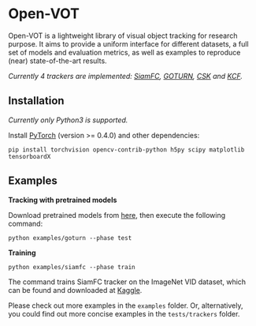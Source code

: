 # Open-VOT

Open-VOT is a lightweight library of visual object tracking for research purpose. It aims to provide a uniform interface for different datasets, a full set of models and evaluation metrics, as well as examples to reproduce (near) state-of-the-art results.

*Currently 4 trackers are implemented: [SiamFC](http://www.robots.ox.ac.uk/~luca/siamese-fc.html), [GOTURN](http://davheld.github.io/GOTURN/GOTURN.html), [CSK](http://www.robots.ox.ac.uk/~joao/circulant/index.html) and [KCF](http://www.robots.ox.ac.uk/~joao/circulant/index.html).*

## Installation

*Currently only Python3 is supported.*

Install [PyTorch](http://pytorch.org/) (version >= 0.4.0) and other dependencies:

```shell
pip install torchvision opencv-contrib-python h5py scipy matplotlib tensorboardX
```

## Examples

**Tracking with pretrained models**

Download pretrained models from [here](https://pan.baidu.com/s/1OutjOlWxmiiA4qna7UFHGg), then execute the following command:

```shell
python examples/goturn --phase test
```

**Training**

```shell
python examples/siamfc --phase train
```

The command trains SiamFC tracker on the ImageNet VID dataset, which can be found and downloaded at [Kaggle](https://www.kaggle.com/c/imagenet-object-detection-from-video-challenge/data).

Please check out more examples in the `examples` folder. Or, alternatively, you could find out more concise examples in the `tests/trackers` folder.
